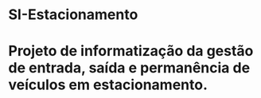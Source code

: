# SI-Estacionamento
# Projeto de informatização da gestão de entrada, saída e permanência de veículos em estacionamento.
